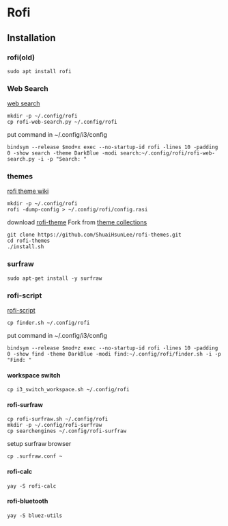 # Rofi

## Installation

### rofi(old)
```
sudo apt install rofi
```

### Web Search
[web search](https://github.com/pdonadeo/rofi-web-search)
```
mkdir -p ~/.config/rofi
cp rofi-web-search.py ~/.config/rofi
```

put command in ~/.config/i3/config
```
bindsym --release $mod+x exec --no-startup-id rofi -lines 10 -padding 0 -show search -theme DarkBlue -modi search:~/.config/rofi/rofi-web-search.py -i -p "Search: "
```

### themes
[rofi theme wiki](https://github.com/davatorium/rofi/wiki/themes)
```
mkdir -p ~/.config/rofi
rofi -dump-config > ~/.config/rofi/config.rasi
```

download [rofi-theme](https://github.com/ShuaiHsunLee/rofi-themes.git) Fork from [theme collections](https://github.com/davatorium/rofi-themes)
```
git clone https://github.com/ShuaiHsunLee/rofi-themes.git
cd rofi-themes
./install.sh
```

### surfraw
```
sudo apt-get install -y surfraw
```

### rofi-script
[rofi-script](https://github.com/davatorium/rofi-scripts)

```
cp finder.sh ~/.config/rofi
```

put command in ~/.config/i3/config
```
bindsym --release $mod+z exec --no-startup-id rofi -lines 10 -padding 0 -show find -theme DarkBlue -modi find:~/.config/rofi/finder.sh -i -p "Find: "
```

#### workspace switch
```
cp i3_switch_workspace.sh ~/.config/rofi
```

#### rofi-surfraw
```
cp rofi-surfraw.sh ~/.config/rofi
mkdir -p ~/.config/rofi-surfraw
cp searchengines ~/.config/rofi-surfraw
```

setup surfraw browser
```
cp .surfraw.conf ~
```

#### rofi-calc
```
yay -S rofi-calc
```

#### rofi-bluetooth
```
yay -S bluez-utils
```
